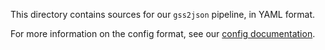 This directory contains sources for our `gss2json` pipeline, in YAML format.

For more information on the config format, see our [config documentation](../../docs/Config.md).
